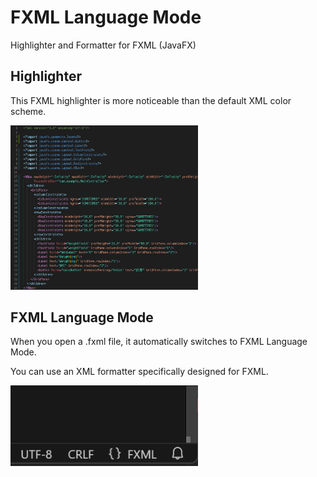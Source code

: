 # FXML Language Mode

Highlighter and Formatter for FXML (JavaFX)

## Highlighter

This FXML highlighter is more noticeable than the default XML color scheme.

<img src="images/screen.png" width="300">

## FXML Language Mode

When you open a .fxml file, it automatically switches to FXML Language Mode.

You can use an XML formatter specifically designed for FXML.

<img src="images/mode.png" width="300">
